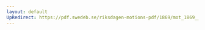 ```yaml
---
layout: default
UpRedirect: https://pdf.swedeb.se/riksdagen-motions-pdf/1869/mot_1869__ak__fört/mot_1869__ak__fört_003.pdf
---
```

